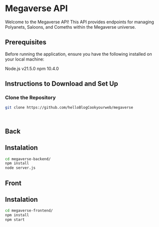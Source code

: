 # Megaverse API


Welcome to the Megaverse API! This API provides endpoints for managing Polyanets, Saloons, and Comeths within the Megaverse universe.


## Prerequisites
Before running the application, ensure you have the following installed on your local machine:

Node.js v21.5.0
npm 10.4.0

## Instructions to Download and Set Up

### Clone the Repository

```bash
git clone https://github.com/helloBlogCookyourweb/megaverse




```
## Back
## Instalation
```bash
cd megaverse-backend/
npm install
node server.js
```
## Front
## Instalation

```bash
cd megaverse-frontend/
npm install
npm start
